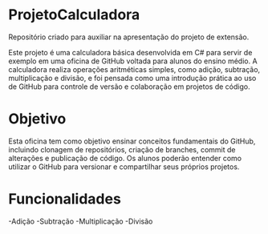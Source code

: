 # ProjetoCalculadora
Repositório criado para auxiliar na apresentação do projeto de extensão. 

Este projeto é uma calculadora básica desenvolvida em C# para servir de exemplo em uma oficina de GitHub voltada para alunos do ensino médio. A calculadora realiza operações aritméticas simples, como adição, subtração, multiplicação e divisão, e foi pensada como uma introdução prática ao uso de GitHub para controle de versão e colaboração em projetos de código.

# Objetivo
Esta oficina tem como objetivo ensinar conceitos fundamentais do GitHub, incluindo clonagem de repositórios, criação de branches, commit de alterações e publicação de código. Os alunos poderão entender como utilizar o GitHub para versionar e compartilhar seus próprios projetos.

# Funcionalidades
-Adição
-Subtração
-Multiplicação
-Divisão

